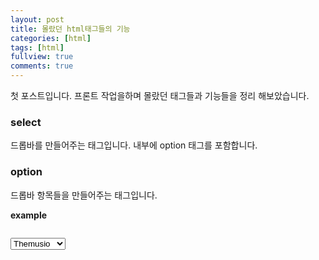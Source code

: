 ```yaml
---
layout: post
title: 몰랐던 html태그들의 기능
categories: [html]
tags: [html]
fullview: true
comments: true
---
```


<link rel="stylesheet" href="//cdnjs.cloudflare.com/ajax/libs/highlight.js/9.12.0/styles/default.min.css"></link> <script src="//cdnjs.cloudflare.com/ajax/libs/highlight.js/9.12.0/highlight.min.js"></script> <script>hljs.initHighlightingOnLoad();</script>


첫 포스트입니다. 프론트 작업을하며 몰랐던 태그들과 기능들을 정리
해보았습니다.

### select
<div>드롭바를 만들어주는 태그입니다. 내부에 option  태그를 포함합니다.</div>

### option
<div>드롭바 항목들을 만들어주는 태그입니다.<div>

**example**


<pre><code class="HTML"> 
<select id="select" name="family_site" className="form-control" onChange={this.handleFamilyState} defaultValue="">
            <option value="" disabled>Family Site</option>
            <option>Themusio</option>
</select>
</code></pre>






